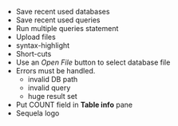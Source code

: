 
- Save recent used databases
- Save recent used queries
- Run multiple queries statement
- Upload files
- syntax-highlight
- Short-cuts
- Use an *Open File* button to select database file
- Errors must be handled.
	- invalid DB path
	- invalid query
	- huge result set
- Put COUNT field in **Table info** pane
- Sequela logo
